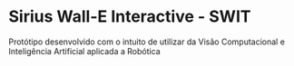 # Sirius Wall-E Interactive - SWIT

Protótipo desenvolvido com o intuito de utilizar da Visão Computacional e Inteligência Artificial aplicada a Robótica 
